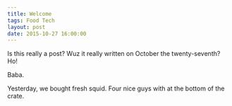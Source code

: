 ```yaml
---
title: Welcome
tags: Food Tech
layout: post
date: 2015-10-27 16:00:00
---
```


Is this really a post? Wuz it really written on October the twenty-seventh? Ho!

Baba.

Yesterday, we bought fresh squid. Four nice guys with at the bottom of the crate.